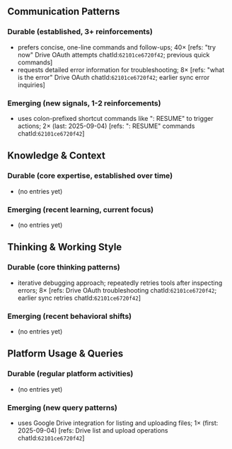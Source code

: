 ## Communication Patterns
### Durable (established, 3+ reinforcements)
- prefers concise, one-line commands and follow-ups; 40× [refs: "try now" Drive OAuth attempts chatId:`62101ce6720f42`; previous quick commands]
- requests detailed error information for troubleshooting; 8× [refs: "what is the error" Drive OAuth chatId:`62101ce6720f42`; earlier sync error inquiries]

### Emerging (new signals, 1-2 reinforcements)
- uses colon-prefixed shortcut commands like ": RESUME" to trigger actions; 2× (last: 2025-09-04) [refs: ": RESUME" commands chatId:`62101ce6720f42`]

## Knowledge & Context
### Durable (core expertise, established over time)
- (no entries yet)

### Emerging (recent learning, current focus)
- (no entries yet)

## Thinking & Working Style
### Durable (core thinking patterns)
- iterative debugging approach; repeatedly retries tools after inspecting errors; 8× [refs: Drive OAuth troubleshooting chatId:`62101ce6720f42`; earlier sync retries chatId:`62101ce6720f42`]

### Emerging (recent behavioral shifts)
- (no entries yet)

## Platform Usage & Queries
### Durable (regular platform activities)
- (no entries yet)

### Emerging (new query patterns)
- uses Google Drive integration for listing and uploading files; 1× (first: 2025-09-04) [refs: Drive list and upload operations chatId:`62101ce6720f42`]
